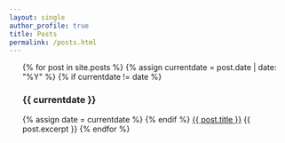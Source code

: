 ```yaml
---
layout: single
author_profile: true
title: Posts
permalink: /posts.html
---
```


<ul>
{% for post in site.posts %}
  {% assign currentdate = post.date | date: "%Y" %}
  {% if currentdate != date %}
    <h3>{{ currentdate }}</h3>
    {% assign date = currentdate %}
  {% endif %}
    <a href="{{ post.url }}">{{ post.title }}</a>
    {{ post.excerpt }}
{% endfor %}
</ul>